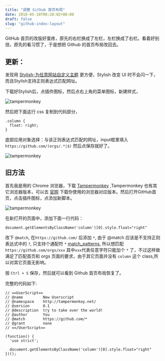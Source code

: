 ```yaml
---
title: "调整 Github 首页布局"
date: 2018-05-18T08:28:02+08:00
draft: false
slug: "github-index-layout"
---
```


GitHub 首页的改版好蛋疼，原先的右栏换成了左栏，左栏换成了右栏。看着好别扭，原先的看习惯了，于是想把 Github 的首页布局改回去。


## 更新：

发现用 [Stylish-为任意网站自定义主题](https://chrome.google.com/webstore/detail/stylish-custom-themes-for/fjnbnpbmkenffdnngjfgmeleoegfcffe) 更方便，Stylish 改变 UI 时不会闪一下，而且Stylish支持正则表达式匹配网址。

下载好Stylish后，点插件图标，然后点右上角的菜单图标，新建样式，

![tampermonkey](/img/2018/stylish-setting.png)

然后把下面这行 css 复制到代码部分，

```
.column {
  float: right;
}
```

底部应用对象选择：与该正则表达式匹配的网址，input框里填入 `https://github.com/(orgs/.*|$)` 然后点保存就好了。

![tampermonkey](/img/2018/stylish-github.png)


## 旧方法
首先我是用的 Chrome 浏览器，下载 [Tampermonkey](https://chrome.google.com/webstore/detail/tampermonkey/dhdgffkkebhmkfjojejmpbldmpobfkfo) ,Tampermonkey 也有其它浏览器版本，可以去 [官网](https://tampermonkey.net/) 下载你使用的浏览器对应版本。然后打开GitHub首页，点击插件图标，点添加新脚本。

![tampermonkey](/img/2018/tampermonkey.png)

在新打开的页面中，添加下面一行代码：

```
document.getElementsByClassName('column')[0].style.float="right"
```

改下 `@match`, 在`https://github.com/` 后添加 `*`, 由于 @match 应该是不支持正则表达式中的 `?`,  只支持个通配符 `*` [match_patterns](https://developer.chrome.com/extensions/match_patterns), 所以想匹配 `https://github.com/orgs/xxx` 其中`xxx`代表任意字符只能加个 `*` 了，不过这样做满足了匹配首页和 orgs 页面的要求，由于其它页面并没有 `column` 这个 class,所以对其它页面无影响。

按 `Ctrl + S` 保存，然后就可以看到 Github 首页布局恢复了。

完整的代码如下:

```
// ==UserScript==
// @name         New Userscript
// @namespace    http://tampermonkey.net/
// @version      0.1
// @description  try to take over the world!
// @author       You
// @match        https://github.com/*
// @grant        none
// ==/UserScript==

(function() {
  'use strict';

  document.getElementsByClassName('column')[0].style.float="right"
})();
```

